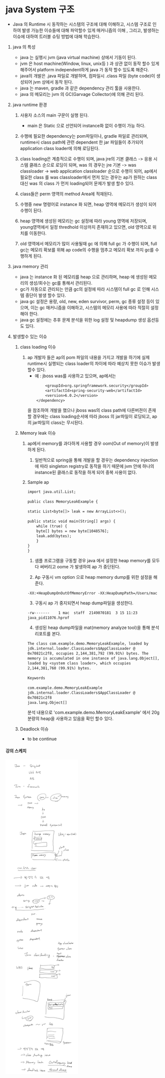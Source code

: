 # java System 구조
- Java 의 Runtime 시 동작하는 시스템의 구조에 대해 이해하고, 시스템 구조로 인하여 발생 가능한 이슈들에 대해 파악할수 있게 매커니즘의 이해 , 그리고, 발생하는 이슈에 대하여 트러블 슈팅 방법에 대해 학습한다.

1. java 의 특성
   - java 는 실행시 jvm (java virtual machine) 상에서 기동이 된다.
   - jvm 은 host machine(Window, linux, unix등 ) 과 상관 없이 동작 할수 있게 해주어서 platform independent하게 java 가 동작 할수 있도록 해준다. 
   - java의 개발은 .java 파일로 개발하며, 컴파일시 .class 파일 (byte code)이 생성되어 jvm 상에서 동작 된다.
   - java 는 maven, gradle 과 같은 dependency 관리 툴을 사용한다.
   - java 의 메모리는 jvm 의 GC(Garvage Collector)에 의해 관리 된다.

2. java runtime 환경
    1. 사용자 소스의 main 구문이 실행 된다. 
        - main 은 Static 으로 선언되어 instance화 없이 수행이 가능 하다.

    2. 수행에 필요한 dependency는 pom파일이나, gradle 파일로 관리되며, runtime시 class path에 관련 dependent 한 jar 파일들이 추가되어 application class loader에 의해 로딩된다.
    3. class loading은 계층적으로 수행이 되며, java jre의 기본 클래스 -> 응용 시스템 클래스 순으로 로딩이 되며, 
was 의 경우는 jre 기본 -> was classloader -> web application classloader 순으로 수행이 되어, ap에서 필요한 class 를 was classloader에서 먼저 있는 경우는 ap가 원하는 class 대신 was 의 class 가 먼저 loading되어 문제가 발생 할수 있다.

    4. class들은 perm 영역의 method Area에 적재된다. 
    5. 수행중 new 명령어로 instance 화 되면, heap 영역에 메모리가 생성이 되어 수행이 된다.
    6. heap 영역에 생성된 메모리는 gc 설정에 따라 young 영역에 저장되며, young영역에서 일정 thredhold 이상까지 존재하고 있으면, old 영역으로 위치를 이동한다. 
    7. old 영역에서 메모리가 많이 사용될때 gc 에 의해 full gc 가 수행이 되며, full gc는 메모리 확보를 위해 ap code의 수행을 멈추고 메모리 확보 까지 gc를 수행하게 된다.

3. java memory 관리
    - java 는 instance 화 된 메모리를 heap 으로 관리하며, heap 에 생성된 메모리의 생성/회수는 gc를 통해서 관리된다.
    - gc가 자동으로 관리되는 만큼 gc의 설정에 따라 시스템이 full gc 로 인해 시스템 중단이 발생 할수 있다. 
    - java gc 설정은 용량, old, new, eden survivor, perm, gc 종류 설정 등이 있으며, 이는 gc 매커니즘을 이해하고, 시스템의 메모리 사용에 따라 적절히 설정 해야 한다.
    - java gc 설정에는 추후 문제 분석을 위한 log 설정 및 heapdump 생성 옵션등도 있다. 
4.  발생할수 있는 이슈
    1.  class loading 이슈
        1.  ap 개발자 들은 ap의 pom 파일의 내용을 가지고 개발을 하기에 실제 runtime시 실행되는 class loader의 차이에 따라 예상치 못한 이슈가 발생 할수 있다. 
            - 예 : jboss was를 사용하고 있으며, ap에서는 
            ``` <dependency>
                    <groupId>org.springframework.security</groupId>
                    <artifactId>spring-security-web</artifactId>
                    <version>6.0.2</version>
                </dependency>
            ```
            을 참조하여 개발을 했으나 
            jboss was의 class path에 다른버젼이 존재 할 경우에는 class loading순서에 따라 jboss 의 jar파일이 로딩되고, ap의 jar파일의 class는 무시된다.
    2.  Memory leak 이슈
        1.  ap에서 memory를 과다하게 사용할 경우 oom(Out of memory)이 발생하게 된다. 
            1.  일반적으로 spring을 통해 개발을 할 경우는 dependency injection에 따라 singleton registry로 동작을 하기 때문에 jvm 안에 하나의 instance된 클래스로 동작을 하게 되어 중복 사용이 없다.
        2.  Sample ap 

            ``` import java.util.ArrayList;
            import java.util.List;

            public class MemoryLeakExample {
            
            static List<byte[]> leak = new ArrayList<>();

            public static void main(String[] args) {
                while (true) {
                byte[] bytes = new byte[1048576];
                leak.add(bytes);
                }
            }
            }
            ```
            1. 샘플 프로그램을 구동할 경우 java 에서 설정한 heap memory를 모두 다 써버리고 oome 가 발생하여 ap 가 중단된다.

            2. Ap 구동시 vm option 으로 heap memory dump를 위한 설정을 해준다.
            ```
            -XX:+HeapDumpOnOutOfMemoryError -XX:HeapDumpPath=/Users/mac
            ```

            3. 구동시 ap 가 중지되면서 heap dump파일을 생성한다.
            ```
            -rw-------    1 mac  staff  2149070181  3 15 11:23 java_pid11076.hprof
            ```

            4. 생성된 heap dump파일을 mat(memory analyze tool)을 통해 분석리포트를 본다.
            ```
            The class com.example.demo.MemoryLeakExample, loaded by jdk.internal.loader.ClassLoaders$AppClassLoader @ 0x70821c2f8, occupies 2,144,381,792 (99.91%) bytes. The memory is accumulated in one instance of java.lang.Object[], loaded by <system class loader>, which occupies 2,144,381,760 (99.91%) bytes.

            Keywords

            com.example.demo.MemoryLeakExample
            jdk.internal.loader.ClassLoaders$AppClassLoader @ 0x70821c2f8
            java.lang.Object[]

            ``` 
            분석 내용으로 'com.example.demo.MemoryLeakExample' 에서 20g 분량의 heap을 사용하고 있음을 확인 할수 있다.



    1.  Deadlock 이슈

        - to be continue

#### 강의 스케치 
![0305 화이트보드](IMG_0245.PNG) 